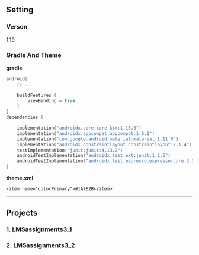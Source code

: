 ## Setting

### Verson

1.19

### Gradle And Theme

**gradle**
``` kts
android{
    // ...

    buildFeatures {
        viewBinding = true
    }
}
dependencies {

    implementation("androidx.core:core-ktx:1.13.0")
    implementation("androidx.appcompat:appcompat:1.6.1")
    implementation("com.google.android.material:material:1.11.0")
    implementation("androidx.constraintlayout:constraintlayout:2.1.4")
    testImplementation("junit:junit:4.13.2")
    androidTestImplementation("androidx.test.ext:junit:1.1.5")
    androidTestImplementation("androidx.test.espresso:espresso-core:3.5.1")
}
```
**theme.xml**
```
<item name="colorPrimary">#1A7E2B</item>
```

---
## Projects

### 1. LMSassignments3_1
### 2. LMSassignments3_2
